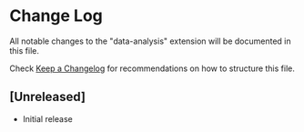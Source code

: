 # Change Log

All notable changes to the "data-analysis" extension will be documented in this file.

Check [Keep a Changelog](http://keepachangelog.com/) for recommendations on how to structure this file.

## [Unreleased]

- Initial release